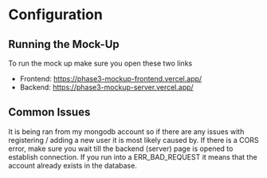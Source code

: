 # Configuration

## Running the Mock-Up

To run the mock up make sure you open these two links
- Frontend: https://phase3-mockup-frontend.vercel.app/
- Backend: https://phase3-mockup-server.vercel.app/ 

## Common Issues
It is being ran from my mongodb account so if there are any issues with registering / adding a new user it is most likely caused by.
If there is a CORS error, make sure you wait till the backend (server) page is opened to establish connection.
If you run into a ERR_BAD_REQUEST it means that the account already exists in the database. 
